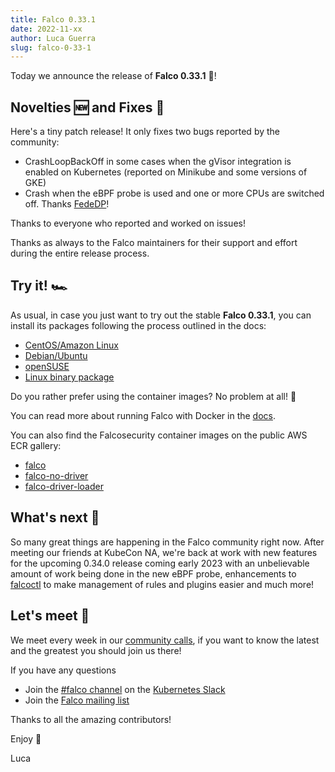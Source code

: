 ```yaml
---
title: Falco 0.33.1
date: 2022-11-xx
author: Luca Guerra
slug: falco-0-33-1
---
```


Today we announce the release of **Falco 0.33.1** 🦅!

## Novelties 🆕 and Fixes 🐛

Here's a tiny patch release! It only fixes two bugs reported by the community:
* CrashLoopBackOff in some cases when the gVisor integration is enabled on Kubernetes (reported on Minikube and some versions of GKE)
* Crash when the eBPF probe is used and one or more CPUs are switched off. Thanks [FedeDP](https://github.com/FedeDP)!

Thanks to everyone who reported and worked on issues!

Thanks as always to the Falco maintainers for their support and effort during the entire release process.

## Try it! 🏎️

As usual, in case you just want to try out the stable **Falco 0.33.1**, you can install its packages following the process outlined in the docs:

* [CentOS/Amazon Linux](https://falco.org/docs/getting-started/installation/#centos-rhel)
* [Debian/Ubuntu](https://falco.org/docs/getting-started/installation/#debian)
* [openSUSE](https://falco.org/docs/getting-started/installation/#suse)
* [Linux binary package](https://falco.org/docs/getting-started/installation/#linux-binary)

Do you rather prefer using the container images? No problem at all! 🐳

You can read more about running Falco with Docker in the [docs](https://falco.org/docs/getting-started/running/#docker).

You can also find the Falcosecurity container images on the public AWS ECR gallery:

* [falco](https://gallery.ecr.aws/falcosecurity/falco)
* [falco-no-driver](https://gallery.ecr.aws/falcosecurity/falco-no-driver)
* [falco-driver-loader](https://gallery.ecr.aws/falcosecurity/falco-driver-loader)

## What's next 🔮

So many great things are happening in the Falco community right now. After meeting our friends at KubeCon NA, we're back at work with new features for the upcoming 0.34.0 release coming early 2023 with an unbelievable amount of work being done in the new eBPF probe, enhancements to [falcoctl](https://github.com/falcosecurity/falcoctl) to make management of rules and plugins easier and much more!

## Let's meet 🤝

We meet every week in our [community calls](https://github.com/falcosecurity/community),
if you want to know the latest and the greatest you should join us there!

If you have any questions

* Join the [#falco channel](https://kubernetes.slack.com/messages/falco) on the [Kubernetes Slack](https://slack.k8s.io)
* Join the [Falco mailing list](https://lists.cncf.io/g/cncf-falco-dev)

Thanks to all the amazing contributors!

Enjoy 🎉

Luca
